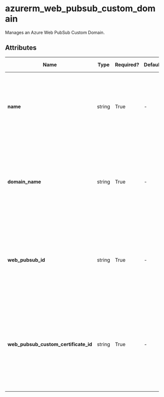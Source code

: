 # azurerm_web_pubsub_custom_domain

Manages an Azure Web PubSub Custom Domain.

## Attributes

| Name | Type | Required? | Default  | possible values | Description |
| ---- | ---- | --------- | -------- | ----------- | ----------- |
| **name** | string | True | -  |  -  | Specifies the name of the Web PubSub Custom Domain. Changing this forces a new resource to be created. | 
| **domain_name** | string | True | -  |  -  | Specifies the custom domain name of the Web PubSub Custom Domain. Changing this forces a new resource to be created. | 
| **web_pubsub_id** | string | True | -  |  -  | Specifies the Web PubSub ID of the Web PubSub Custom Domain. Changing this forces a new resource to be created. | 
| **web_pubsub_custom_certificate_id** | string | True | -  |  -  | Specifies the Web PubSub Custom Certificate ID of the Web PubSub Custom Domain. Changing this forces a new resource to be created. | 

